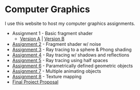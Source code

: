 # Computer Graphics

I use this website to host my computer graphics assignments.

* Assignment 1 - Basic fragment shader
    * [Version A](http://i6.cims.nyu.edu/~jzt212/graphics/assignment1A/) | [Version B](http://i6.cims.nyu.edu/~jzt212/graphics/assignment1B/)
* [Assignment 2](http://i6.cims.nyu.edu/~jzt212/graphics/assignment2/) - Fragment shader w/ noise
* [Assignment 3](http://i6.cims.nyu.edu/~jzt212/graphics/assignment3/) - Ray tracing to a sphere & Phong shading
* [Assignment 4](http://i6.cims.nyu.edu/~jzt212/graphics/assignment4/) - Ray tracing w/ shadows and reflections
* [Assignment 5](http://i6.cims.nyu.edu/~jzt212/graphics/assignment5/) - Ray tracing using half spaces
* [Assignment 6](http://i6.cims.nyu.edu/~jzt212/graphics/assignment6/) - Parametrically defined geometric objects
* [Assignment 7](http://i6.cims.nyu.edu/~jzt212/graphics/assignment7/) - Multiple animating objects
* [Assignment 8](http://i6.cims.nyu.edu/~jzt212/graphics/assignment8/) - Texture mapping
* [Final Project Proposal](http://i6.cims.nyu.edu/~jzt212/graphics/final_project_proposal/)